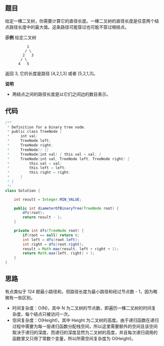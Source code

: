 ## 题目
给定一棵二叉树，你需要计算它的直径长度。一棵二叉树的直径长度是任意两个结点路径长度中的最大值。这条路径可能穿过也可能不穿过根结点。

**示例**
给定二叉树
```
          1
         / \
        2   3
       / \     
      4   5    
```
返回 3, 它的长度是路径 [4,2,1,3] 或者 [5,2,1,3]。

**说明**

* 两结点之间的路径长度是以它们之间边的数目表示。

## 代码
```Java
/**
 * Definition for a binary tree node.
 * public class TreeNode {
 *     int val;
 *     TreeNode left;
 *     TreeNode right;
 *     TreeNode() {}
 *     TreeNode(int val) { this.val = val; }
 *     TreeNode(int val, TreeNode left, TreeNode right) {
 *         this.val = val;
 *         this.left = left;
 *         this.right = right;
 *     }
 * }
 */
class Solution {

    int result = Integer.MIN_VALUE;

    public int diameterOfBinaryTree(TreeNode root) {
        dfs(root);
        return result - 1;
    }

    private int dfs(TreeNode root) {
        if(root == null) return 0;
        int left = dfs(root.left);
        int right = dfs(root.right);
        result = Math.max(result, left + right + 1);
        return Math.max(left, right) + 1;
    }
}
```
## 思路

有点类似于 124 题最小路径和，但路径长度为最小路径和经过节点数 - 1，因为略微有一些区别。

* 时间复杂度：O(N)，其中 N 为二叉树的节点数，即遍历一棵二叉树的时间复杂度，每个结点只被访问一次。
* 空间复杂度：O(Height)，其中 Height 为二叉树的高度。由于递归函数在递归过程中需要为每一层递归函数分配栈空间，所以这里需要额外的空间且该空间取决于递归的深度，而递归的深度显然为二叉树的高度，并且每次递归调用的函数里又只用了常数个变量，所以所需空间复杂度为 O(Height)。